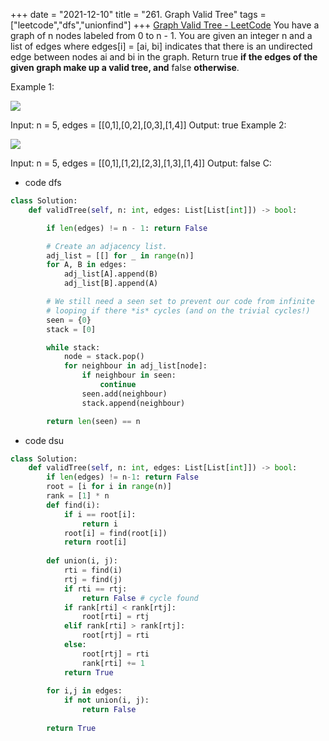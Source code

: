 +++ 
date = "2021-12-10"
title = "261. Graph Valid Tree"
tags = ["leetcode","dfs","unionfind"]
+++
[Graph Valid Tree - LeetCode](https://leetcode.com/problems/graph-valid-tree/)
You have a graph of n nodes labeled from 0 to n - 1. You are given an integer n and a list of edges where edges[i] = [ai, bi] indicates that there is an undirected edge between nodes ai and bi in the graph.
Return true __if the edges of the given graph make up a valid tree, and__ false __otherwise__.
 
Example 1:

![](https://assets.leetcode.com/uploads/2021/03/12/tree1-graph.jpg)

Input: n = 5, edges = [[0,1],[0,2],[0,3],[1,4]] Output: true 
Example 2:

![](https://assets.leetcode.com/uploads/2021/03/12/tree2-graph.jpg)

Input: n = 5, edges = [[0,1],[1,2],[2,3],[1,3],[1,4]] Output: false
C: 
- code dfs
```py
class Solution:
    def validTree(self, n: int, edges: List[List[int]]) -> bool:

        if len(edges) != n - 1: return False

        # Create an adjacency list.
        adj_list = [[] for _ in range(n)]
        for A, B in edges:
            adj_list[A].append(B)
            adj_list[B].append(A)

        # We still need a seen set to prevent our code from infinite
        # looping if there *is* cycles (and on the trivial cycles!)
        seen = {0}
        stack = [0]

        while stack:
            node = stack.pop()
            for neighbour in adj_list[node]:
                if neighbour in seen:
                    continue
                seen.add(neighbour)
                stack.append(neighbour)

        return len(seen) == n
```
- code dsu
```py
class Solution:
    def validTree(self, n: int, edges: List[List[int]]) -> bool:
        if len(edges) != n-1: return False
        root = [i for i in range(n)]
        rank = [1] * n
        def find(i):
            if i == root[i]:
                return i
            root[i] = find(root[i])
            return root[i]
        
        def union(i, j):
            rti = find(i)
            rtj = find(j)
            if rti == rtj:
                return False # cycle found
            if rank[rti] < rank[rtj]:
                root[rti] = rtj
            elif rank[rti] > rank[rtj]:
                root[rtj] = rti
            else:
                root[rtj] = rti
                rank[rti] += 1
            return True
        
        for i,j in edges:
            if not union(i, j):
                return False
            
        return True
```

